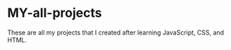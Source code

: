 # MY-all-projects
These are all my projects that I created after learning JavaScript, CSS, and HTML.
